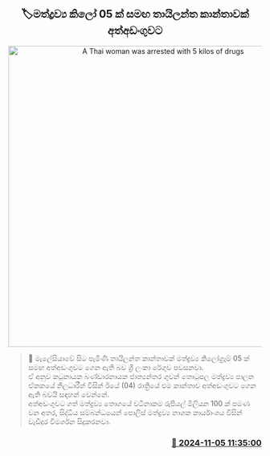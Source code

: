 <p align='center'><b><h2 align='center' title='A Thai woman was arrested with 5 kilos of drugs'>🏷මත්ද්‍රව්‍ය කිලෝ 05 ක් සමඟ තායිලන්ත කාන්තාවක් අත්අඩංගුවට</h2></b></p>
<p align='center'><img src='https://helakuru.sgp1.cdn.digitaloceanspaces.com/esana/images/lib/thai-arrest.jpg' width='600' alt='A Thai woman was arrested with 5 kilos of drugs'></p>

>📝 මැලේසියාවේ සිට පැමිණි තායිලන්ත කාන්තාවක් මත්ද්‍රව්‍ය කිලෝග්‍රෑම් 05 ක් සමඟ අත්අඩංගුවට ගෙන ඇති බව ශ්‍රී ලංකා රේගුව පවසනවා.<br>ඒ අනුව කටුනායක බණ්ඩාරනායක ජාත්‍යන්තර ගුවන් තොටුපල මත්ද්‍රව්‍ය පාලන ඒකකයේ නිලධාරීන් විසින් ඊයේ (04) රාත්‍රියේ එම කාන්තාව අත්අඩංගුවට ගෙන ඇති බවයි සඳහන් වෙන්නේ.<br>අත්අඩංගුවට ගත් මත්ද්‍රව්‍ය තොගයේ වටිනාකම රුපියල් මිලියන 100 ක් පමණ වන අතර, සිද්ධිය සම්බන්ධයෙන් පොලිස් මත්ද්‍රව්‍ය නාශක කාර්යාංශය විසින් වැඩිදුර විමර්ශන සිදුකරනවා.<br>

<h3 align='right'><a href='https://www.helakuru.lk/esana/p/104762/'>📅 2024-11-05 11:35:00</a></h3>
